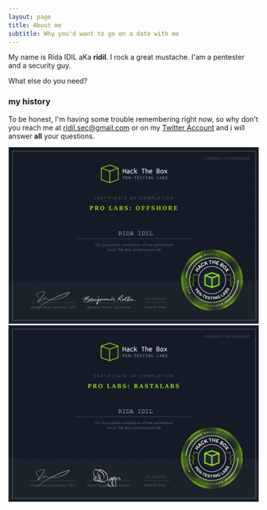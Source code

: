 ```yaml
---
layout: page
title: About me
subtitle: Why you'd want to go on a date with me
---
```


My name is Rida IDIL aKa **ridil**. I rock a great mustache.
I'am a pentester and a security guy.

What else do you need?

### my history

To be honest, I'm having some trouble remembering right now, so why don't you reach me at [ridil.sec@gmail.com](mailto:ridil.sec@gmail.com) or on my [Twitter Account](https://twitter.com/ridaidil) and i will answer **all** your questions.

 
<div class="row">
    	<img src="/img/OFFSHORE_CERT_RIDIL.png"/>
</div>

<div class="row">
    	<img src="/img/RASTALABS_CERT_RIDIL.png"/>
</div>
